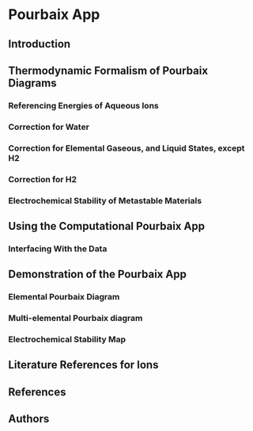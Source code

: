# Pourbaix App

## Introduction

## Thermodynamic Formalism of Pourbaix Diagrams
### Referencing Energies of Aqueous Ions
### Correction for Water
### Correction for Elemental Gaseous, and Liquid States, except H2
### Correction for H2
### Electrochemical Stability of Metastable Materials

## Using the Computational Pourbaix App
### Interfacing With the Data

## Demonstration of the Pourbaix App
### Elemental Pourbaix Diagram
### Multi-elemental Pourbaix diagram
### Electrochemical Stability Map

## Literature References for Ions

## References

## Authors
